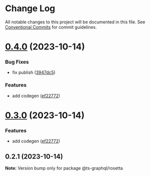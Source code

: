 # Change Log

All notable changes to this project will be documented in this file.
See [Conventional Commits](https://conventionalcommits.org) for commit guidelines.

# [0.4.0](https://github.com/ts-graphql/rosetta/compare/@ts-graphql/rosetta@0.2.1...@ts-graphql/rosetta@0.4.0) (2023-10-14)


### Bug Fixes

* fix publish ([3947dc5](https://github.com/ts-graphql/rosetta/commit/3947dc56b761e668becd8eb788895d69c44a84c3))


### Features

* add codegen ([ef22772](https://github.com/ts-graphql/rosetta/commit/ef2277239f7153bc5d8b9f62813fc2c620299d6d))





# [0.3.0](https://github.com/ts-graphql/rosetta/compare/@ts-graphql/rosetta@0.2.1...@ts-graphql/rosetta@0.3.0) (2023-10-14)


### Features

* add codegen ([ef22772](https://github.com/ts-graphql/rosetta/commit/ef2277239f7153bc5d8b9f62813fc2c620299d6d))





## 0.2.1 (2023-10-14)

**Note:** Version bump only for package @ts-graphql/rosetta
